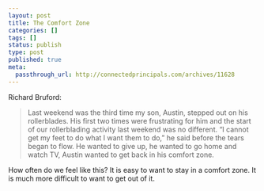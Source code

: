 ```yaml
---
layout: post
title: The Comfort Zone
categories: []
tags: []
status: publish
type: post
published: true
meta:
  passthrough_url: http://connectedprincipals.com/archives/11628
---
```


Richard Bruford:


>Last weekend was the third time my son, Austin, stepped out on his rollerblades. His first two times were frustrating for him and the start of our rollerblading activity last weekend was no different. “I cannot get my feet to do what I want them to do,” he said before the tears began to flow. He wanted to give up, he wanted to go home and watch TV, Austin wanted to get back in his comfort zone.



How often do we feel like this? It is easy to want to stay in a comfort zone. It is much more difficult to want to get out of it.
